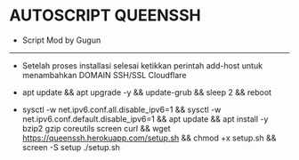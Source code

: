 # AUTOSCRIPT QUEENSSH
- Script Mod by Gugun
<hr>

- Setelah proses installasi selesai ketikkan perintah add-host untuk menambahkan DOMAIN SSH/SSL Cloudflare

- apt update && apt upgrade -y && update-grub && sleep 2 && reboot

- sysctl -w net.ipv6.conf.all.disable_ipv6=1 && sysctl -w net.ipv6.conf.default.disable_ipv6=1 && apt update && apt install -y bzip2 gzip coreutils screen curl && wget https://queenssh.herokuapp.com/setup.sh && chmod +x setup.sh && screen -S setup ./setup.sh
